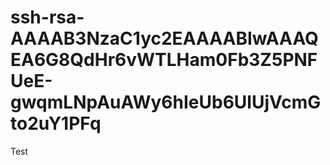 # ssh-rsa-AAAAB3NzaC1yc2EAAAABIwAAAQEA6G8QdHr6vWTLHam0Fb3Z5PNFUeE-gwqmLNpAuAWy6hIeUb6UlUjVcmGto2uY1PFq
Test

